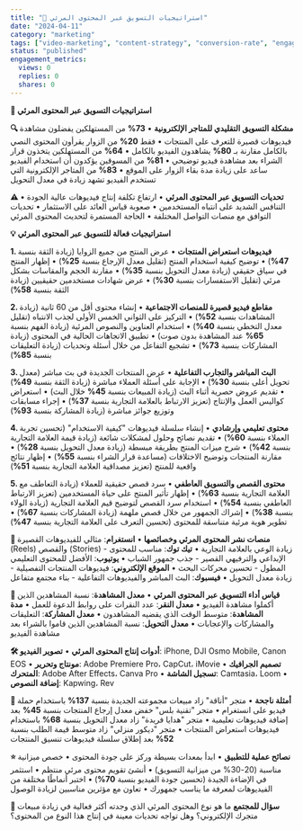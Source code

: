 ```yaml
---
title: "🎥 استراتيجيات التسويق عبر المحتوى المرئي"
date: "2024-04-11"
category: "marketing"
tags: ["video-marketing", "content-strategy", "conversion-rate", "engagement"]
status: "published"
engagement_metrics:
  views: 0
  replies: 0
  shares: 0
---
```


**🎥 استراتيجيات التسويق عبر المحتوى المرئي**

**🔍 مشكلة التسويق التقليدي للمتاجر الإلكترونية**
• **73%** من المستهلكين يفضلون مشاهدة فيديوهات قصيرة للتعرف على المنتجات
• فقط **20%** من الزوار يقرأون المحتوى النصي بالكامل مقارنة بـ **80%** يشاهدون الفيديو بالكامل
• **64%** من المستهلكين يتخذون قرار الشراء بعد مشاهدة فيديو توضيحي
• **81%** من المسوقين يؤكدون أن استخدام الفيديو ساعد على زيادة مدة بقاء الزوار على الموقع
• **83%** من المتاجر الإلكترونية التي تستخدم الفيديو تشهد زيادة في معدل التحويل

**⚠️ تحديات التسويق عبر المحتوى المرئي**
• ارتفاع تكلفة إنتاج فيديوهات عالية الجودة
• التنافس الشديد على انتباه المستخدمين
• صعوبة قياس العائد على الاستثمار
• تحديات التوافق مع منصات التواصل المختلفة
• الحاجة المستمرة لتحديث المحتوى المرئي

**💡 استراتيجيات فعالة للتسويق عبر المحتوى المرئي**

**1. فيديوهات استعراض المنتجات**
• عرض المنتج من جميع الزوايا (زيادة الثقة بنسبة **47%**)
• توضيح كيفية استخدام المنتج (تقليل معدل الإرجاع بنسبة **25%**)
• إظهار المنتج في سياق حقيقي (زيادة معدل التحويل بنسبة **35%**)
• مقارنة الحجم والمقاسات بشكل مرئي (تقليل الاستفسارات بنسبة **30%**)
• عرض شهادات مستخدمين حقيقيين (زيادة الثقة بنسبة **58%**)

**2. مقاطع فيديو قصيرة للمنصات الاجتماعية**
• إنشاء محتوى أقل من 60 ثانية (زيادة المشاهدات بنسبة **52%**)
• التركيز على الثواني الخمس الأولى لجذب الانتباه (تقليل معدل التخطي بنسبة **40%**)
• استخدام العناوين والنصوص المرئية (زيادة الفهم بنسبة **65%** عند المشاهدة بدون صوت)
• تطبيق الاتجاهات الحالية في المحتوى (زيادة المشاركات بنسبة **73%**)
• تشجيع التفاعل من خلال أسئلة وتحديات (زيادة التعليقات بنسبة **85%**)

**3. البث المباشر والتجارب التفاعلية**
• عرض المنتجات الجديدة في بث مباشر (معدل تحويل أعلى بنسبة **30%**)
• الإجابة على أسئلة العملاء مباشرة (زيادة الثقة بنسبة **49%**)
• تقديم عروض حصرية أثناء البث (زيادة المبيعات بنسبة **45%** خلال البث)
• استعراض كواليس العمل والإنتاج (تعزيز الارتباط بالعلامة التجارية بنسبة **37%**)
• إجراء مسابقات وتوزيع جوائز مباشرة (زيادة المشاركة بنسبة **93%**)

**4. محتوى تعليمي وإرشادي**
• إنشاء سلسلة فيديوهات "كيفية الاستخدام" (تحسين تجربة العملاء بنسبة **60%**)
• تقديم نصائح وحلول لمشكلات شائعة (زيادة قيمة العلامة التجارية بنسبة **42%**)
• شرح ميزات المنتج بطريقة مبسطة (زيادة معدل التحويل بنسبة **28%**)
• مقارنة المنتجات وتوضيح الاختلافات (مساعدة قرار الشراء بنسبة **55%**)
• إظهار نتائج واقعية للمنتج (تعزيز مصداقية العلامة التجارية بنسبة **51%**)

**5. محتوى القصص والتسويق العاطفي**
• سرد قصص حقيقية للعملاء (زيادة التعاطف مع العلامة التجارية بنسبة **63%**)
• إظهار تأثير المنتج على حياة المستخدمين (تعزيز الارتباط العاطفي بنسبة **54%**)
• استخدام سرد القصص لتوضيح قيم العلامة التجارية (زيادة الولاء بنسبة **38%**)
• إشراك الجمهور من خلال قصص ملهمة (زيادة المشاركات بنسبة **67%**)
• تطوير هوية مرئية متناسقة للمحتوى (تحسين التعرف على العلامة التجارية بنسبة **47%**)

**📱 منصات نشر المحتوى المرئي وخصائصها**
• **انستغرام**: مثالي للفيديوهات القصيرة (Reels) والقصص (Stories) - زيادة الوعي بالعلامة التجارية
• **تيك توك**: مناسب للمحتوى الإبداعي والترفيهي القصير - جذب جمهور الشباب
• **يوتيوب**: الأفضل للمحتوى التعليمي المطول - تحسين محركات البحث
• **الموقع الإلكتروني**: فيديوهات المنتجات التفصيلية - زيادة معدل التحويل
• **فيسبوك**: البث المباشر والفيديوهات التفاعلية - بناء مجتمع متفاعل

**🎯 قياس أداء التسويق عبر المحتوى المرئي**
• **معدل المشاهدة**: نسبة المشاهدين الذين أكملوا مشاهدة الفيديو
• **معدل النقر**: عدد النقرات على روابط الدعوة للعمل
• **مدة المشاهدة**: متوسط الوقت الذي يقضيه المشاهدون
• **معدل المشاركة**: التعليقات والمشاركات والإعجابات
• **معدل التحويل**: نسبة المشاهدين الذين قاموا بالشراء بعد مشاهدة الفيديو

**🛠️ أدوات إنتاج المحتوى المرئي**
• **تصوير الفيديو**: iPhone, DJI Osmo Mobile, Canon EOS
• **مونتاج وتحرير**: Adobe Premiere Pro، CapCut، iMovie
• **تصميم الجرافيك المتحرك**: Adobe After Effects، Canva Pro
• **تسجيل الشاشة**: Camtasia، Loom
• **إضافة النصوص**: Kapwing، Rev

**🌟 أمثلة ناجحة**
• متجر "أناقة" زاد مبيعات مجموعته الجديدة بنسبة **137%** باستخدام حملة فيديو على انستغرام
• متجر "تقنية بلس" خفض معدل إرجاع المنتجات بنسبة **45%** بعد إضافة فيديوهات تعليمية
• متجر "هدايا فريدة" زاد معدل التحويل بنسبة **68%** باستخدام فيديوهات استعراض المنتجات
• متجر "ديكور منزلي" زاد متوسط قيمة الطلب بنسبة **52%** بعد إطلاق سلسلة فيديوهات تنسيق المنتجات

**⭐ نصائح عملية للتطبيق**
• ابدأ بمعدات بسيطة وركز على جودة المحتوى
• خصص ميزانية مناسبة (20-30% من ميزانية التسويق)
• أنشئ تقويم محتوى مرئي منتظم
• استثمر في الإضاءة الجيدة (تحسين جودة الفيديو بنسبة **70%**)
• اختبر أنماطًا مختلفة من الفيديوهات لمعرفة ما يناسب جمهورك
• تعاون مع مؤثرين مناسبين لزيادة الوصول

**💭 سؤال للمجتمع**
ما هو نوع المحتوى المرئي الذي وجدته أكثر فعالية في زيادة مبيعات متجرك الإلكتروني؟ وهل تواجه تحديات معينة في إنتاج هذا النوع من المحتوى؟
